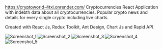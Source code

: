 https://cryptoworld-4txi.onrender.com/ 
Cryptocurrencies React Application with indebth data about all cryptocurrencies.
Popular crypto news and details for every single crypto including live charts.

Created with React Js, Redux Toolkit, Ant Design, Chart Js and Rapid API.

![Screenshot_1](https://user-images.githubusercontent.com/116070585/232252169-79066f75-f8aa-4711-9326-97f2b812064f.jpg)
![Screenshot_2](https://user-images.githubusercontent.com/116070585/232252172-cb8e4a7c-3dea-452e-a149-80c956076231.jpg)
![Screenshot_3](https://user-images.githubusercontent.com/116070585/232252176-768fe72e-31b5-432c-8b4b-102edd905c55.jpg)
![Screenshot_4](https://user-images.githubusercontent.com/116070585/232252179-ce191898-978a-4b42-bc13-67cc8b4c0b62.jpg)
![Screenshot_5](https://user-images.githubusercontent.com/116070585/232252180-15fcff08-e7c1-4e03-b56b-ad19cadaec22.jpg)
